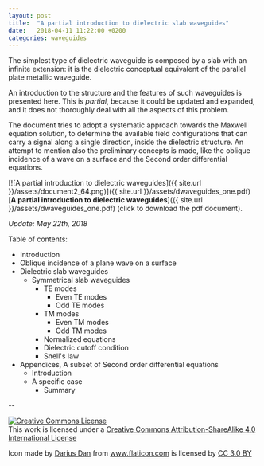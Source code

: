 ```yaml
---
layout: post
title:  "A partial introduction to dielectric slab waveguides"
date:   2018-04-11 11:22:00 +0200
categories: waveguides
---
```

The simplest type of dielectric waveguide is composed by a slab with an infinite extension: it is the dielectric conceptual equivalent of the parallel plate metallic waveguide.

An introduction to the structure and the features of such waveguides is presented here. This is *partial*, because it could be updated and expanded, and it does not thoroughly deal with all the aspects of this problem.

The document tries to adopt a systematic approach towards the Maxwell equation solution, to determine the available field configurations that can carry a signal along a single direction, inside the dielectric structure. An attempt to mention also the preliminary concepts is made, like the oblique incidence of a wave on a surface and the Second order differential equations.

[![A partial introduction to dielectric waveguides]({{ site.url }}/assets/document2_64.png)]({{ site.url }}/assets/dwaveguides_one.pdf) [**A partial introduction to dielectric waveguides**]({{ site.url }}/assets/dwaveguides_one.pdf) (click to download the pdf document).

*Update: May 22th, 2018*

Table of contents:

- Introduction
- Oblique incidence of a plane wave on a surface
- Dielectric slab waveguides
  - Symmetrical slab waveguides
    - TE modes
      - Even TE modes
      - Odd TE modes
    - TM modes
      - Even TM modes
      - Odd TM modes
    - Normalized equations
    - Dielectric cutoff condition
    - Snell's law
- Appendices, A subset of Second order differential equations
  - Introduction
  - A specific case
    - Summary

--

<a rel="license" href="http://creativecommons.org/licenses/by-sa/4.0/"><img alt="Creative Commons License" style="border-width:0" src="https://i.creativecommons.org/l/by-sa/4.0/88x31.png" /></a><br />This work is licensed under a <a rel="license" href="http://creativecommons.org/licenses/by-sa/4.0/">Creative Commons Attribution-ShareAlike 4.0 International License</a>

<div>Icon made by <a href="https://www.flaticon.com/authors/darius-dan" title="Darius Dan">Darius Dan</a> from <a href="https://www.flaticon.com/" title="Flaticon">www.flaticon.com</a> is licensed by <a href="http://creativecommons.org/licenses/by/3.0/" title="Creative Commons BY 3.0" target="_blank">CC 3.0 BY</a></div>
